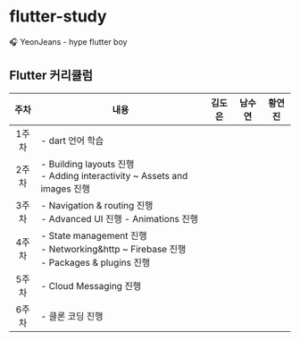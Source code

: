 # flutter-study
🎧 YeonJeans - hype flutter boy

## Flutter 커리큘럼
|  주차 |                                         내용                                        | 김도은 | 남수연 | 황연진 |
|:-----:|-----------------------------------------------------------------------------------|:-----------:|:-----------:|:-----------:|
| 1주차 | - dart 언어 학습                                                                    |        |        |        |
| 2주차 | - Building layouts 진행 </br> - Adding interactivity ~ Assets and images 진행             |        |        |        |
| 3주차 | - Navigation & routing  진행 </br> - Advanced UI 진행 - Animations 진행                   |        |        |        |
| 4주차 | - State management 진행 </br> - Networking&http ~ Firebase 진행 </br> - Packages & plugins 진행 |        |        |        |
| 5주차 | - Cloud Messaging 진행                                                              |        |        |        |
| 6주차 | - 클론 코딩 진행                                                                    |       |        |        |
